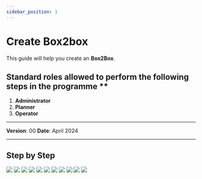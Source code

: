```yaml
---
sidebar_position: 1
---
```


# Create Box2box

This guide will help you create an **Box2Box**.

## Standard roles allowed to perform the following steps in the programme **

1.	**Administrator**
2.	**Planner**
3.	**Operator**

------------

**Version**: 00
**Date**: April 2024

------------
## **Step by Step**

![](/img/8.Box2Box/Box2Box-create01.png)
![](/img/8.Box2Box/Box2Box-create02.png)
![](/img/8.Box2Box/Box2Box-create03.png)
![](/img/8.Box2Box/Box2Box-create04.png)
![](/img/8.Box2Box/Box2Box-create05.png)
![](/img/8.Box2Box/Box2Box-create06.png)
![](/img/8.Box2Box/Box2Box-create07.png)
![](/img/8.Box2Box/Box2Box-create08.png)
![](/img/8.Box2Box/Box2Box-create09.png)
![](/img/8.Box2Box/Box2Box-create10.png)
![](/img/8.Box2Box/Box2Box-create11.png)